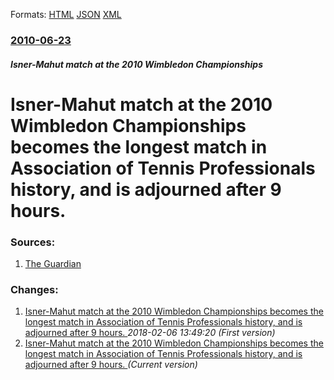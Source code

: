 
Formats: [HTML](/news/2010/06/23/isneramahut-match-at-the-2010-wimbledon-championships-becomes-the-longest-match-in-association-of-tennis-professionals-history-and-is-adj.html)  [JSON](/news/2010/06/23/isneramahut-match-at-the-2010-wimbledon-championships-becomes-the-longest-match-in-association-of-tennis-professionals-history-and-is-adj.json)  [XML](/news/2010/06/23/isneramahut-match-at-the-2010-wimbledon-championships-becomes-the-longest-match-in-association-of-tennis-professionals-history-and-is-adj.xml)  

### [2010-06-23](/news/2010/06/23/index.md)

##### Isner-Mahut match at the 2010 Wimbledon Championships
# Isner-Mahut match at the 2010 Wimbledon Championships becomes the longest match in Association of Tennis Professionals history, and is adjourned after 9 hours. 




### Sources:

1. [The Guardian](http://www.guardian.co.uk/sport/2010/jun/23/longest-tennis-match-ever-played)

### Changes:

1. [Isner-Mahut match at the 2010 Wimbledon Championships becomes the longest match in Association of Tennis Professionals history, and is adjourned after 9 hours. ](/news/2010/06/23/isner-mahut-match-at-the-2010-wimbledon-championships-becomes-the-longest-match-in-association-of-tennis-professionals-history-and-is-adj.md) _2018-02-06 13:49:20 (First version)_
1. [Isner-Mahut match at the 2010 Wimbledon Championships becomes the longest match in Association of Tennis Professionals history, and is adjourned after 9 hours. ](/news/2010/06/23/isneramahut-match-at-the-2010-wimbledon-championships-becomes-the-longest-match-in-association-of-tennis-professionals-history-and-is-adj.md) _(Current version)_
